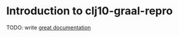 # Introduction to clj10-graal-repro

TODO: write [great documentation](http://jacobian.org/writing/what-to-write/)
